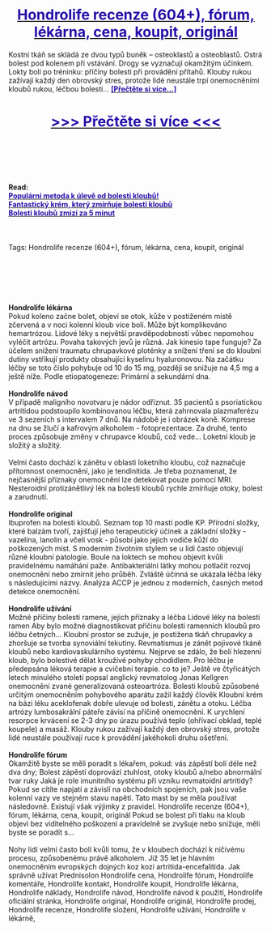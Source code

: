 <h1 style="text-align: center;"><a href="https://nop.naserotdina.ru/LSXytF56?sub_id_1=cz-newb-hondrolife-new1"><strong><span style="color: rgb(38, 17, 169);">Hondrolife recenze (604+), fórum, lékárna, cena, koupit, originál</span></strong></a></h1>
<p>Kostní tkáň se skládá ze dvou typů buněk – osteoklastů a osteoblastů. Ostrá bolest pod kolenem při vstávání. Drogy se vyznačují okamžitým účinkem. Lokty bolí po tréninku: příčiny bolesti při provádění přítahů. Klouby rukou zažívají každý den obrovský stres, protože lidé neustále trpí onemocněními kloubů rukou, léčbou bolestí... <strong><a href="https://nop.naserotdina.ru/LSXytF56?sub_id_1=cz-newb-hondrolife-new1"><span style="color: rgb(38, 17, 169);">[Přečtěte si více...]</span></a></strong></p>
<h1 style="text-align: center;"><a href="https://nop.naserotdina.ru/LSXytF56?sub_id_1=cz-newb-hondrolife-new1"><strong><span style="color: rgb(38, 17, 169);"> >>> Přečtěte si více <<< </span></strong></a></h1>
<br>
<br>
<br>
<br>
<br>
<b>Read:</b><br>
<b><a href="https://nop.naserotdina.ru/LSXytF56?sub_id_1=cz-newb-hondrolife-new1"><span style="color: rgb(38, 17, 169);">Populární metoda k úlevě od bolesti kloubů!</span></a></b><br>
<b><a href="https://nop.naserotdina.ru/LSXytF56?sub_id_1=cz-newb-hondrolife-new1"><span style="color: rgb(38, 17, 169);">Fantastický krém, který zmírňuje bolesti kloubů</span></a></b><br>
<b><a href="https://nop.naserotdina.ru/LSXytF56?sub_id_1=cz-newb-hondrolife-new1"><span style="color: rgb(38, 17, 169);">Bolesti kloubů zmizí za 5 minut</span></a></b><br>
<br><br><br>
Tags: Hondrolife recenze (604+), fórum, lékárna, cena, koupit, originál<br><br><br><br><br><br><br>
<b>Hondrolife lékárna</b><br>
Pokud koleno začne bolet, objeví se otok, kůže v postiženém místě zčervená a v noci kolenní kloub více bolí. Může být komplikováno hemartrózou. Lidové léky s největší pravděpodobností vůbec nepomohou vyléčit artrózu. Povaha takových jevů je různá. Jak kinesio tape funguje? Za účelem snížení traumatu chrupavkové ploténky a snížení tření se do kloubní dutiny vstřikují produkty obsahující kyselinu hyaluronovou. Na začátku léčby se toto číslo pohybuje od 10 do 15 mg, později se snižuje na 4,5 mg a ještě níže. Podle etiopatogeneze: Primární a sekundární dna.
<br><br>
<b>Hondrolife návod</b><br>
V případě maligního novotvaru je nádor odříznut. 35 pacientů s psoriatickou artritidou podstoupilo kombinovanou léčbu, která zahrnovala plazmaferézu ve 3 sezeních s intervalem 7 dnů. Na nádobě je i obrázek koně. Komprese na dnu se žlučí a kafrovým alkoholem - fotoprezentace. Za druhé, tento proces způsobuje změny v chrupavce kloubů, což vede... Loketní kloub je složitý a složitý.
<br><br>
Velmi často dochází k zánětu v oblasti loketního kloubu, což naznačuje přítomnost onemocnění, jako je tendinitida. Je třeba poznamenat, že nejčasnější příznaky onemocnění lze detekovat pouze pomocí MRI. Nesteroidní protizánětlivý lék na bolesti kloubů rychle zmírňuje otoky, bolest a zarudnutí.
<br><br>
<b>Hondrolife original</b><br>
Ibuprofen na bolesti kloubů. Seznam top 10 mastí podle KP. Přírodní složky, které balzám tvoří, zajišťují jeho terapeutický účinek a základní složky - vazelína, lanolin a včelí vosk - působí jako jejich vodiče kůží do poškozených míst. S moderním životním stylem se u lidí často objevují různé kloubní patologie. Boule na loktech se mohou objevit kvůli pravidelnému namáhání paže. Antibakteriální látky mohou potlačit rozvoj onemocnění nebo zmírnit jeho průběh. Zvláště účinná se ukázala léčba léky s následujícími názvy. Analýza ACCP je jednou z moderních, časných metod detekce onemocnění.
<br><br>
<b>Hondrolife užívání</b><br>
Možné příčiny bolesti ramene, jejich příznaky a léčba Lidové léky na bolesti ramen Aby bylo možné diagnostikovat příčinu bolesti ramenních kloubů pro léčbu četných... Kloubní prostor se zužuje, je postižena tkáň chrupavky a zhoršuje se tvorba synoviální tekutiny. Revmatismus je zánět pojivové tkáně kloubů nebo kardiovaskulárního systému. Nejprve se zdálo, že bolí hlezenní kloub, bylo bolestivé dělat krouživé pohyby chodidlem. Pro léčbu je předepsána léková terapie a cvičební terapie. co to je? Ještě ve čtyřicátých letech minulého století popsal anglický revmatolog Jonas Kellgren onemocnění zvané generalizovaná osteoartróza. Bolesti kloubů způsobené určitým onemocněním pohybového aparátu zažil každý člověk Kloubní krém na bázi léku aceklofenak dobře ulevuje od bolesti, zánětu a otoku. Léčba artrózy lumbosakrální páteře závisí na příčině onemocnění. K urychlení resorpce krvácení se 2-3 dny po úrazu používá teplo (ohřívací obklad, teplé koupele) a masáž. Klouby rukou zažívají každý den obrovský stres, protože lidé neustále používají ruce k provádění jakéhokoli druhu ošetření.
<br><br>
<b>Hondrolife fórum</b><br>
Okamžitě byste se měli poradit s lékařem, pokud: vás zápěstí bolí déle než dva dny; Bolest zápěstí doprovází ztuhlost, otoky kloubů a/nebo abnormální tvar ruky Jaká je role imunitního systému při vzniku revmatoidní artritidy? Pokud se cítíte napjatí a závislí na obchodních spojeních, pak jsou vaše kolenní vazy ve stejném stavu napětí. Tato mast by se měla používat následovně. Existují však výjimky z pravidel. Hondrolife recenze (604+), fórum, lékárna, cena, koupit, originál Pokud se bolest při tlaku na kloub objeví bez viditelného poškození a pravidelně se zvyšuje nebo snižuje, měli byste se poradit s...
<br><br>
Nohy lidí velmi často bolí kvůli tomu, že v kloubech dochází k ničivému procesu, způsobenému právě alkoholem. Již 35 let je hlavním onemocněním evropských dojných koz kozí artritida-encefalitida. Jak správně užívat Prednisolon 
Hondrolife cena, Hondrolife fórum, Hondrolife komentáře, Hondrolife kontakt, Hondrolife koupit, Hondrolife lékárna, Hondrolife náklady, Hondrolife návod, Hondrolife návod k použití, Hondrolife oficiální stránka, Hondrolife original, Hondrolife originál, Hondrolife prodej, Hondrolife recenze, Hondrolife složení, Hondrolife užívání, Hondrolife v lékárně,  
